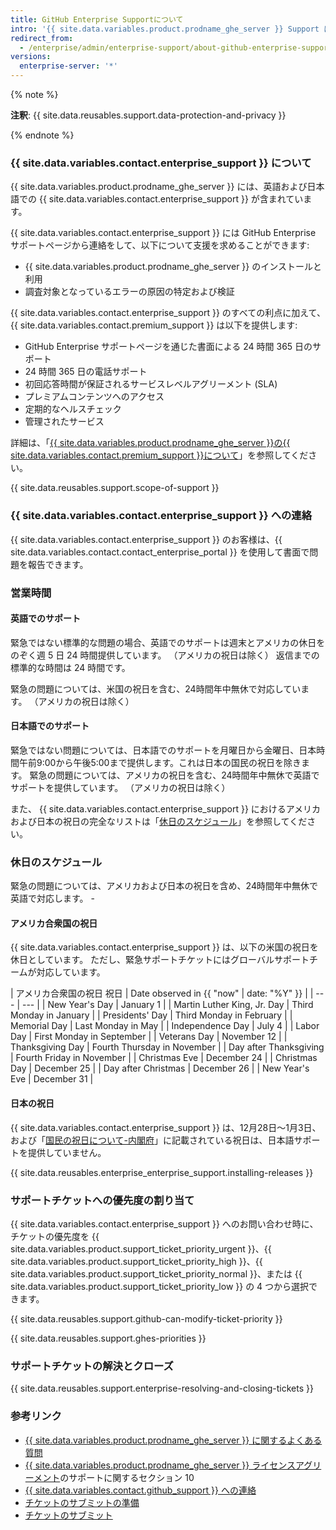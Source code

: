 ```yaml
---
title: GitHub Enterprise Supportについて
intro: '{{ site.data.variables.product.prodname_ghe_server }} Support は、{{ site.data.variables.product.prodname_ghe_server }} アプライアンスで生じた問題のトラブルシューティングを支援します。'
redirect_from:
  - /enterprise/admin/enterprise-support/about-github-enterprise-support
versions:
  enterprise-server: '*'
---
```


{% note %}

**注釈**: {{ site.data.reusables.support.data-protection-and-privacy }}

{% endnote %}

### {{ site.data.variables.contact.enterprise_support }} について

{{ site.data.variables.product.prodname_ghe_server }} には、英語および日本語での {{ site.data.variables.contact.enterprise_support }} が含まれています。

{{ site.data.variables.contact.enterprise_support }} には GitHub Enterprise サポートページから連絡をして、以下について支援を求めることができます:
 - {{ site.data.variables.product.prodname_ghe_server }} のインストールと利用
 - 調査対象となっているエラーの原因の特定および検証

{{ site.data.variables.contact.enterprise_support }} のすべての利点に加えて、{{ site.data.variables.contact.premium_support }} は以下を提供します:
  - GitHub Enterprise サポートページを通じた書面による 24 時間 365 日のサポート
  - 24 時間 365 日の電話サポート
  - 初回応答時間が保証されるサービスレベルアグリーメント (SLA)
  - プレミアムコンテンツへのアクセス
  - 定期的なヘルスチェック
  - 管理されたサービス

詳細は、「[{{ site.data.variables.product.prodname_ghe_server }}の{{ site.data.variables.contact.premium_support }}について](/enterprise/admin/guides/enterprise-support/about-github-premium-support-for-github-enterprise-server)」を参照してください。

{{ site.data.reusables.support.scope-of-support }}

### {{ site.data.variables.contact.enterprise_support }} への連絡

{{ site.data.variables.contact.enterprise_support }} のお客様は、{{ site.data.variables.contact.contact_enterprise_portal }} を使用して書面で問題を報告できます。

### 営業時間

#### 英語でのサポート

緊急ではない標準的な問題の場合、英語でのサポートは週末とアメリカの休日をのぞく週 5 日 24 時間提供しています。 （アメリカの祝日は除く） 返信までの標準的な時間は 24 時間です。

緊急の問題については、米国の祝日を含む、24時間年中無休で対応しています。 （アメリカの祝日は除く）

#### 日本語でのサポート

緊急ではない問題については、日本語でのサポートを月曜日から金曜日、日本時間午前9:00から午後5:00まで提供します。これは日本の国民の祝日を除きます。 緊急の問題については、アメリカの祝日を含む、24時間年中無休で英語でサポートを提供しています。 （アメリカの祝日は除く）

また、 {{ site.data.variables.contact.enterprise_support }} におけるアメリカおよび日本の祝日の完全なリストは「[休日のスケジュール](#holiday-schedules)」を参照してください。

### 休日のスケジュール

緊急の問題については、アメリカおよび日本の祝日を含め、24時間年中無休で英語で対応します。 -

#### アメリカ合衆国の祝日

{{ site.data.variables.contact.enterprise_support }} は、以下の米国の祝日を休日としています。 ただし、緊急サポートチケットにはグローバルサポートチームが対応しています。

| アメリカ合衆国の祝日 祝日       | Date observed in {{ "now" | date: "%Y" }} |
| ---                         | ---                         |
| New Year's Day              | January 1                   |
| Martin Luther King, Jr. Day | Third Monday in January     |
| Presidents' Day             | Third Monday in February    |
| Memorial Day                | Last Monday in May          |
| Independence Day            | July 4                      |
| Labor Day                   | First Monday in September   |
| Veterans Day                | November 12                 |
| Thanksgiving Day            | Fourth Thursday in November |
| Day after Thanksgiving      | Fourth Friday in November   |
| Christmas Eve               | December 24                 |
| Christmas Day               | December 25                 |
| Day after Christmas         | December 26                 |
| New Year's Eve              | December 31                 |

#### 日本の祝日

{{ site.data.variables.contact.enterprise_support }} は、12月28日～1月3日、および「[国民の祝日について-内閣府](https://www8.cao.go.jp/chosei/shukujitsu/gaiyou.html)」に記載されている祝日は、日本語サポートを提供していません。

{{ site.data.reusables.enterprise_enterprise_support.installing-releases }}

### サポートチケットへの優先度の割り当て

{{ site.data.variables.contact.enterprise_support }} へのお問い合わせ時に、チケットの優先度を {{ site.data.variables.product.support_ticket_priority_urgent }}、{{ site.data.variables.product.support_ticket_priority_high }}、{{ site.data.variables.product.support_ticket_priority_normal }}、または {{ site.data.variables.product.support_ticket_priority_low }} の 4 つから選択できます。

{{ site.data.reusables.support.github-can-modify-ticket-priority }}

{{ site.data.reusables.support.ghes-priorities }}

### サポートチケットの解決とクローズ

{{ site.data.reusables.support.enterprise-resolving-and-closing-tickets }}

### 参考リンク

- [{{ site.data.variables.product.prodname_ghe_server }} に関するよくある質問](https://enterprise.github.com/faq)
- [{{ site.data.variables.product.prodname_ghe_server }} ライセンスアグリーメント](https://enterprise.github.com/license)のサポートに関するセクション 10
- [{{ site.data.variables.contact.github_support }} への連絡](/enterprise/admin/guides/enterprise-support/reaching-github-support)
- [チケットのサブミットの準備](/enterprise/admin/guides/enterprise-support/preparing-to-submit-a-ticket)
- [チケットのサブミット](/enterprise/admin/guides/enterprise-support/submitting-a-ticket)
